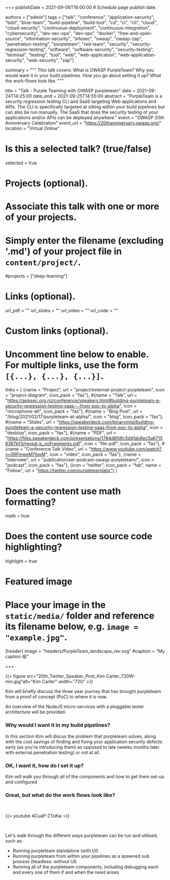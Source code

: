 +++
publishDate = 2021-09-06T16:00:00  # Schedule page publish date.

authors = ["admin"]
tags = ["talk", "conference", "application-security", "bdd", "blue-team", "build-pipeline", "build-tool", "cd", "ci", "cli", "cloud", "cloud-security", "continuous-deployment", "continuous-integration", "cybersecurity", "dev-sec-ops", "dev-ops", "docker", "free-and-open-source", "information-security", "infosec", "owasp", "owasp-zap", "penetration-testing", "purpleteam", "red-team", "security", "security-regression-testing", "software", "software-security", "security-testing", "terminal", "testing", "tool", "web", "web-application", "web-application-security", "web-security", "zap"]

summary = """
This talk covers: What is OWASP PurpleTeam? Why you would want it in your build pipelines. How you go about setting it up? What the work-flows look like.
"""

title = "Talk - Purple Teaming with OWASP purpleteam"
date = 2021-09-24T14:25:00
date_end = 2021-09-25T14:55:00
abstract = "PurpleTeam is a security regression testing CLI and SaaS targeting Web applications and APIs. The CLI is specifically targeted at sitting within your build pipelines but can also be run manually. The SaaS that does the security testing of your applications and/or APIs can be deployed anywhere."
event = "OWASP 20th Anniversary Celebration"
event_url = "https://20thanniversary.owasp.org/"
location = "Virtual Online"

# Is this a selected talk? (true/false)
selected = true

# Projects (optional).
#   Associate this talk with one or more of your projects.
#   Simply enter the filename (excluding '.md') of your project file in `content/project/`.
#projects = ["deep-learning"]

# Links (optional).
url_pdf = ""
url_slides = ""
url_video = ""
url_code = ""

# Custom links (optional).
#   Uncomment line below to enable. For multiple links, use the form `[{...}, {...}, {...}]`.
links = [
  {name = "Project", url = "project/external-project-purpleteam", icon = "project-diagram", icon_pack = "fas"},
  #{name = "Talk", url = "https://appsec.org.nz/conference/speakers.html#building-purpleteam-a-security-regression-testing-saas---from-poc-to-alpha", icon = "microphone-alt", icon_pack = "fas"},
  #{name = "Blog Post", url = "/blog/2021/02/17/purpleteam-at-alpha/", icon = "blog", icon_pack = "fas"},
  #{name = "Slides", url = "https://speakerdeck.com/binarymist/building-purpleteam-a-security-regression-testing-saas-from-poc-to-alpha", icon = "desktop", icon_pack = "fas"},
  #{name = "PDF", url = "https://files.speakerdeck.com/presentations/1784d6fdfc3d4fab8ec5a67156387bf3/reveal.js_noFragments.pdf", icon = "file-pdf", icon_pack = "fas"},
  #{name = "Conference Talk Video", url = "https://www.youtube.com/watch?v=0RFmweM7bwM", icon = "video", icon_pack = "fas"},
  {name = "Interview", url = "publication/ser-podcast-owasp-purpleteam/", icon = "podcast", icon_pack = "fas"},
  {icon = "twitter", icon_pack = "fab", name = "Follow", url = "https://twitter.com/purpleteamlabs"}
]

# Does the content use math formatting?
math = true

# Does the content use source code highlighting?
highlight = true

# Featured image
# Place your image in the `static/media/` folder and reference its filename below, e.g. `image = "example.jpg"`.
[header]
image = "headers/PurpleTeam_landscape_rev.svg"
#caption = "My caption :smile:"

+++

{{< figure src="20th_Twitter_Speaker_Post_Kim Carter_720W-min.jpg"alt="Kim Carter" width="720" >}}

Kim will briefly discuss the three year journey that has brought purpleteam from a proof of concept (PoC) to where it is now.

An overview of the NodeJS micro-services with a pluggable tester architecture will be provided.

<!-- uncomment below when available -->
<!-- {{< youtube 0RFmweM7bwM >}}

<br>-->

### Why would I want it in my build pipelines?

In this section Kim will discus the problem that purpleteam solves,
along with the cost savings of finding and fixing your application security defects early (as you're introducing them) as opposed to late (weeks months later with external penetration testing) or not at all.

<!-- uncomment below when available -->
<!-- <br>

<script async class="speakerdeck-embed" data-id="1784d6fdfc3d4fab8ec5a67156387bf3" data-ratio="1.37081659973226" src="//speakerdeck.com/assets/embed.js"></script>

<br>-->

### OK, I want it, how do I set it up?

Kim will walk you through all of the components and how to get them set-up and configured

### Great, but what do the work flows look like?

<br>

{{< youtube ACuaP-ZToKw >}}

<br>

Let's walk through the different ways purpleteam can be run and utilised, such as:

* Running purpleteam standalone (with UI)
* Running purpleteam from within your pipelines as a spawned sub process (headless: without UI)
* Running all of the purpleteam components, including debugging each and every one of them if and when the need arises

<br>

